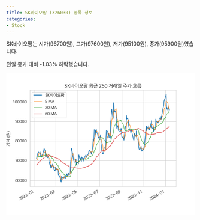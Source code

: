 ```yaml
---
title: SK바이오팜 (326030) 종목 정보
categories:
- Stock
---
```


SK바이오팜는 시가(96700원), 고가(97600원), 저가(95100원), 종가(95900원)였습니다.

전일 종가 대비 -1.03% 하락했습니다.

<!-- more -->

![326030](/assets/images/stock/326030.png)